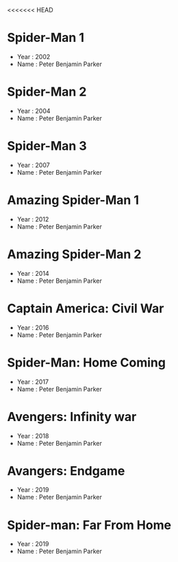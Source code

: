 <<<<<<< HEAD
# Spider-Man 1
- Year : 2002
- Name : Peter Benjamin Parker

# Spider-Man 2
- Year : 2004
- Name : Peter Benjamin Parker

# Spider-Man 3
- Year : 2007
- Name : Peter Benjamin Parker

# Amazing Spider-Man 1
- Year : 2012
- Name : Peter Benjamin Parker

# Amazing Spider-Man 2
- Year : 2014
- Name : Peter Benjamin Parker

# Captain America: Civil War
- Year : 2016
- Name : Peter Benjamin Parker

# Spider-Man: Home Coming
- Year : 2017
- Name : Peter Benjamin Parker

# Avengers: Infinity war
- Year : 2018
- Name : Peter Benjamin Parker

# Avangers: Endgame
- Year : 2019
- Name : Peter Benjamin Parker

# Spider-man: Far From Home
- Year : 2019
- Name : Peter Benjamin Parker

